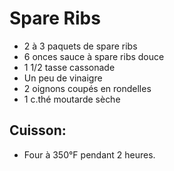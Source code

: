 # Spare Ribs

- 2 à 3 paquets de spare ribs
- 6 onces sauce à spare ribs douce
- 1 1/2 tasse cassonade
- Un peu de vinaigre
- 2 oignons coupés en rondelles
- 1 c.thé moutarde sèche

## Cuisson:

- Four à 350°F pendant 2 heures.
